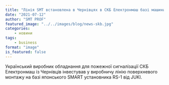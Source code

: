```yaml
---
title: "Лінія SMT встановлена в Чернівцях в СКБ Електронмаш базі машини JUKI RS-1"
date: "2021-07-12"
author: "SMT PROF"
featured_image: "../../images/blog/news-skb.jpg"
categories: 
    - новини
tags: 
    - business
format: "image"
is_featured: false
---
```


Український виробник обладнання для пожежної сигналізації СКБ Електронмаш із Чернівців інвестував у виробничу лінію поверхневого монтажу на базі японського SMART установника RS-1 від JUKI.




